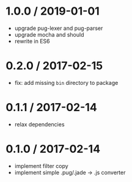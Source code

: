 
1.0.0 / 2019-01-01
==================

 * upgrade pug-lexer and pug-parser
 * upgrade mocha and should
 * rewrite in ES6

0.2.0 / 2017-02-15
==================

 * fix: add missing `bin` directory to package

0.1.1 / 2017-02-14
==================

 * relax dependencies

0.1.0 / 2017-02-14
==================

 * implement filter copy
 * implement simple .pug/.jade -> .js converter
